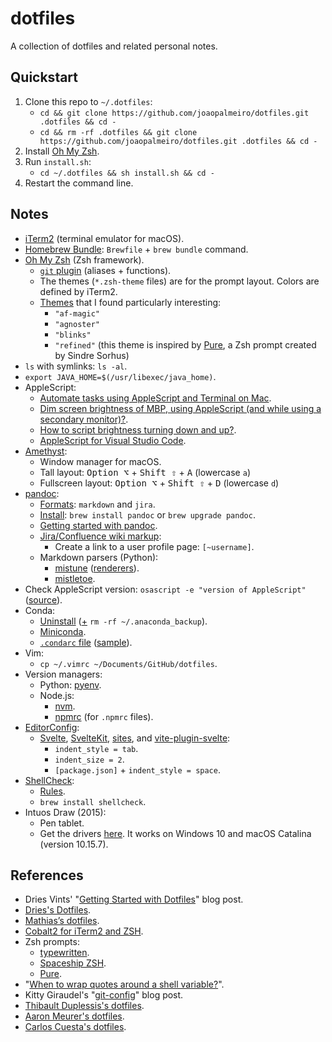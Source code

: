 # dotfiles

A collection of dotfiles and related personal notes.

## Quickstart

1. Clone this repo to `~/.dotfiles`:
   - `cd && git clone https://github.com/joaopalmeiro/dotfiles.git .dotfiles && cd -`
   - `cd && rm -rf .dotfiles && git clone https://github.com/joaopalmeiro/dotfiles.git .dotfiles && cd -`
2. Install [Oh My Zsh](https://github.com/ohmyzsh/ohmyzsh).
3. Run `install.sh`:
   - `cd ~/.dotfiles && sh install.sh && cd -`
4. Restart the command line.

## Notes

- [iTerm2](https://iterm2.com/) (terminal emulator for macOS).
- [Homebrew Bundle](https://github.com/Homebrew/homebrew-bundle): `Brewfile` + `brew bundle` command.
- [Oh My Zsh](https://github.com/ohmyzsh/ohmyzsh) (Zsh framework).
  - [`git` plugin](https://github.com/ohmyzsh/ohmyzsh/tree/master/plugins/git) (aliases + functions).
  - The themes (`*.zsh-theme` files) are for the prompt layout. Colors are defined by iTerm2.
  - [Themes](https://github.com/ohmyzsh/ohmyzsh/wiki/Themes) that I found particularly interesting:
    - `"af-magic"`
    - `"agnoster"`
    - `"blinks"`
    - `"refined"` (this theme is inspired by [Pure](https://github.com/sindresorhus/pure), a Zsh prompt created by Sindre Sorhus)
- `ls` with symlinks: `ls -al`.
- `export JAVA_HOME=$(/usr/libexec/java_home)`.
- AppleScript:
  - [Automate tasks using AppleScript and Terminal on Mac](https://support.apple.com/en-gb/guide/terminal/trml1003/2.10/mac/10.15).
  - [Dim screen brightness of MBP, using AppleScript (and while using a secondary monitor)?](https://apple.stackexchange.com/a/285907).
  - [How to script brightness turning down and up?](https://apple.stackexchange.com/questions/334013/how-to-script-brightness-turning-down-and-up).
  - [AppleScript for Visual Studio Code](https://marketplace.visualstudio.com/items?itemName=idleberg.applescript).
- [Amethyst](https://github.com/ianyh/Amethyst):
  - Window manager for macOS.
  - Tall layout: <kbd>Option ⌥</kbd> + <kbd>Shift ⇧</kbd> + <kbd>A</kbd> (lowercase `a`)
  - Fullscreen layout: <kbd>Option ⌥</kbd> + <kbd>Shift ⇧</kbd> + <kbd>D</kbd> (lowercase `d`)
- [pandoc](https://pandoc.org/):
  - [Formats](https://pandoc.org/MANUAL.html#general-options): `markdown` and `jira`.
  - [Install](https://pandoc.org/installing.html): `brew install pandoc` or `brew upgrade pandoc`.
  - [Getting started with pandoc](https://pandoc.org/getting-started.html).
  - [Jira/Confluence wiki markup](https://jira.atlassian.com/secure/WikiRendererHelpAction.jspa?section=all):
    - Create a link to a user profile page: `[~username]`.
  - Markdown parsers (Python):
    - [mistune](https://github.com/lepture/mistune) ([renderers](https://mistune.readthedocs.io/en/latest/advanced.html#use-renderers)).
    - [mistletoe](https://github.com/miyuchina/mistletoe).
- Check AppleScript version: `osascript -e "version of AppleScript"` ([source](https://gist.github.com/SnoringFrog/c29c3180dcd92bd571b6)).
- Conda:
  - [Uninstall](https://docs.continuum.io/anaconda/install/uninstall/) ([+](https://stackoverflow.com/a/62837862) `rm -rf ~/.anaconda_backup`).
  - [Miniconda](https://docs.conda.io/en/latest/miniconda.html).
  - [`.condarc` file](https://conda.io/docs/user-guide/configuration/use-condarc.html) ([sample](https://conda.io/projects/conda/en/latest/user-guide/configuration/sample-condarc.html)).
- Vim:
  - `cp ~/.vimrc ~/Documents/GitHub/dotfiles`.
- Version managers:
  - Python: [pyenv](https://github.com/pyenv/pyenv).
  - Node.js:
    - [nvm](https://github.com/nvm-sh/nvm).
    - [npmrc](https://github.com/deoxxa/npmrc) (for `.npmrc` files).
- [EditorConfig](https://editorconfig.org/):
  - [Svelte](https://github.com/sveltejs/svelte/blob/master/.editorconfig), [SvelteKit](https://github.com/sveltejs/kit/blob/master/.editorconfig), [sites](https://github.com/sveltejs/sites/blob/master/.editorconfig), and [vite-plugin-svelte](https://github.com/sveltejs/vite-plugin-svelte/blob/main/.editorconfig):
    - `indent_style = tab`.
    - `indent_size = 2`.
    - `[package.json]` + `indent_style = space`.
- [ShellCheck](https://github.com/koalaman/shellcheck):
  - [Rules](https://github.com/koalaman/shellcheck/wiki/Checks).
  - `brew install shellcheck`.
- Intuos Draw (2015):
  - Pen tablet.
  - Get the drivers [here](https://www.wacom.com/en-ca/support/product-support/drivers). It works on Windows 10 and macOS Catalina (version 10.15.7).

## References

- Dries Vints' "[Getting Started with Dotfiles](https://driesvints.com/blog/getting-started-with-dotfiles)" blog post.
- [Dries's Dotfiles](https://github.com/driesvints/dotfiles).
- [Mathias’s dotfiles](https://github.com/mathiasbynens/dotfiles).
- [Cobalt2 for iTerm2 and ZSH](https://github.com/wesbos/Cobalt2-iterm).
- Zsh prompts:
  - [typewritten](https://github.com/reobin/typewritten).
  - [Spaceship ZSH](https://github.com/denysdovhan/spaceship-prompt).
  - [Pure](https://github.com/sindresorhus/pure).
- "[When to wrap quotes around a shell variable?](https://stackoverflow.com/a/10067297)".
- Kitty Giraudel's "[git-config](https://kittygiraudel.com/snippets/git-config/)" blog post.
- [Thibault Duplessis's dotfiles](https://github.com/ornicar/dotfiles).
- [Aaron Meurer's dotfiles](https://github.com/asmeurer/dotfiles).
- [Carlos Cuesta's dotfiles](https://github.com/carloscuesta/dotfiles).
